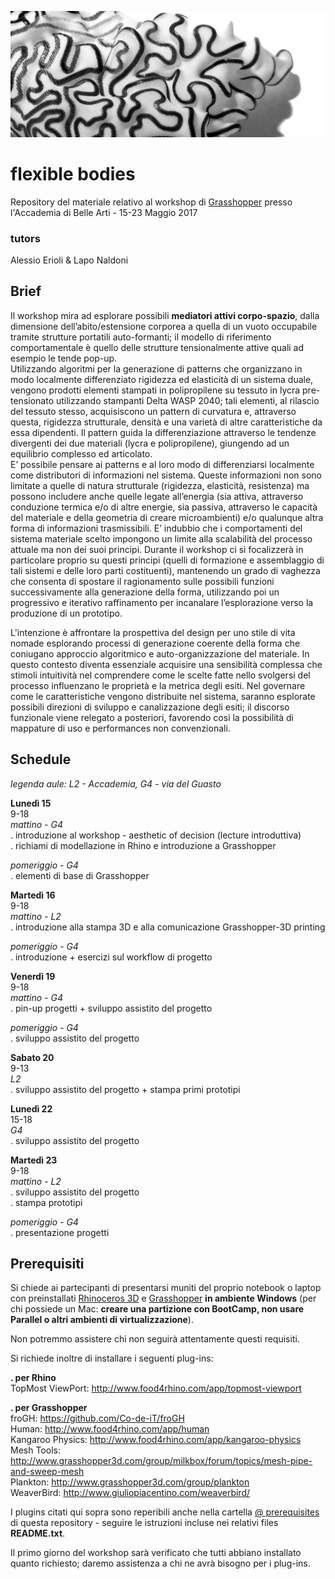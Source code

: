 ![Flexible Bodies cover](https://raw.githubusercontent.com/ale2x72/flexible-bodies-ABABO/master/%40%20media/FB_cover.png)
# flexible bodies
Repository del materiale relativo al workshop di [Grasshopper][gh] presso l'Accademia di Belle Arti - 15-23 Maggio 2017

### tutors
Alessio Erioli & Lapo Naldoni  

## Brief
Il workshop mira ad esplorare possibili __mediatori attivi corpo-spazio__, dalla dimensione dell’abito/estensione corporea a quella di un vuoto occupabile tramite strutture portatili auto-formanti; il modello di riferimento comportamentale è quello delle strutture tensionalmente attive quali ad esempio le tende pop-up.  
Utilizzando algoritmi per la generazione di patterns che organizzano in modo localmente differenziato rigidezza ed elasticità di un sistema duale, vengono prodotti elementi stampati in polipropilene su tessuto in lycra pre-tensionato utilizzando stampanti Delta WASP 2040; tali elementi, al rilascio del tessuto stesso, acquisiscono un pattern di curvatura e, attraverso questa, rigidezza strutturale, densità e una varietà di altre caratteristiche da essa dipendenti. Il pattern guida la differenziazione attraverso le tendenze divergenti dei due materiali (lycra e polipropilene), giungendo ad un equilibrio complesso ed articolato.  
E’ possibile pensare ai patterns e al loro modo di differenziarsi localmente come distributori di informazioni nel sistema. Queste informazioni non sono limitate a quelle di natura strutturale (rigidezza, elasticità, resistenza) ma possono includere anche quelle legate all’energia (sia attiva, attraverso conduzione termica e/o di altre energie, sia passiva, attraverso le capacità del materiale e della geometria di creare microambienti) e/o qualunque altra forma di informazioni trasmissibili. E’ indubbio che i comportamenti del sistema materiale scelto impongono un limite alla scalabilità del processo attuale ma non dei suoi principi. Durante il workshop ci si focalizzerà in particolare proprio su questi principi (quelli di formazione e assemblaggio di tali sistemi e delle loro parti costituenti), mantenendo un grado di vaghezza che consenta di spostare il ragionamento sulle possibili funzioni successivamente alla generazione della forma, utilizzando poi un progressivo e iterativo raffinamento per incanalare l’esplorazione verso la produzione di un prototipo.  
  
L'intenzione è affrontare la prospettiva del design per uno stile di vita nomade esplorando processi di generazione coerente della forma che coniugano approccio algoritmico e auto-organizzazione del materiale. In questo contesto diventa essenziale acquisire una sensibilità complessa che stimoli intuitività nel comprendere come le scelte fatte nello svolgersi del processo influenzano le proprietà e la metrica degli esiti. Nel governare come le caratteristiche vengono distribuite nel sistema, saranno esplorate possibili direzioni di sviluppo e canalizzazione degli esiti; il discorso funzionale viene relegato a posteriori, favorendo così la possibilità di mappature di uso e performances non convenzionali.
  
## Schedule
_legenda aule: L2 - Accademia, G4 - via del Guasto_  
  
**Lunedì 15**  
9-18  
_mattino - G4_  
. introduzione al workshop - aesthetic of decision (lecture introduttiva)  
. richiami di modellazione in Rhino e introduzione a Grasshopper  
  
_pomeriggio - G4_  
. elementi di base di Grasshopper  
  
**Martedì 16**  
9-18  
_mattino - L2_  
. introduzione alla stampa 3D e alla comunicazione Grasshopper-3D printing  
  
_pomeriggio - G4_  
. introduzione + esercizi sul workflow di progetto  
  
**Venerdì 19**  
9-18  
_mattino - G4_  
. pin-up progetti + sviluppo assistito del progetto  
  
_pomeriggio - G4_  
. sviluppo assistito del progetto  
  
**Sabato 20**  
9-13  
_L2_  
. sviluppo assistito del progetto + stampa primi prototipi  
  
**Lunedì 22**  
15-18  
_G4_  
. sviluppo assistito del progetto  
  
**Martedì 23**  
9-18  
_mattino - L2_  
. sviluppo assistito del progetto  
. stampa prototipi  
  
_pomeriggio - G4_  
. presentazione progetti  
  
## Prerequisiti
Si chiede ai partecipanti di presentarsi muniti del proprio notebook o laptop con preinstallati [Rhinoceros 3D][rhino] e [Grasshopper][gh] __in ambiente Windows__ (per chi possiede un Mac: __creare una partizione con BootCamp, non usare Parallel o altri ambienti di virtualizzazione__).  
  
Non potremmo assistere chi non seguirà attentamente questi requisiti.  
  
Si richiede inoltre di installare i seguenti plug-ins:  

__. per Rhino__  
TopMost ViewPort: http://www.food4rhino.com/app/topmost-viewport  

__. per Grasshopper__  
froGH: https://github.com/Co-de-iT/froGH  
Human: http://www.food4rhino.com/app/human  
Kangaroo Physics:  http://www.food4rhino.com/app/kangaroo-physics  
Mesh Tools: http://www.grasshopper3d.com/group/milkbox/forum/topics/mesh-pipe-and-sweep-mesh  
Plankton: http://www.grasshopper3d.com/group/plankton  
WeaverBird: http://www.giuliopiacentino.com/weaverbird/  
  
I plugins citati qui sopra sono reperibili anche nella cartella [@ prerequisites][prereq] di questa repository - seguire le istruzioni incluse nei relativi files **README.txt**.  

Il primo giorno del workshop sarà verificato che tutti abbiano installato quanto richiesto; daremo assistenza a chi ne avrà bisogno per i plug-ins.

[rhino]: https://www.rhino3d.com/
[gh]: http://www.grasshopper3d.com
[prereq]: https://github.com/ale2x72/flexible-bodies-ABABO/tree/master/%40%20prerequisites
